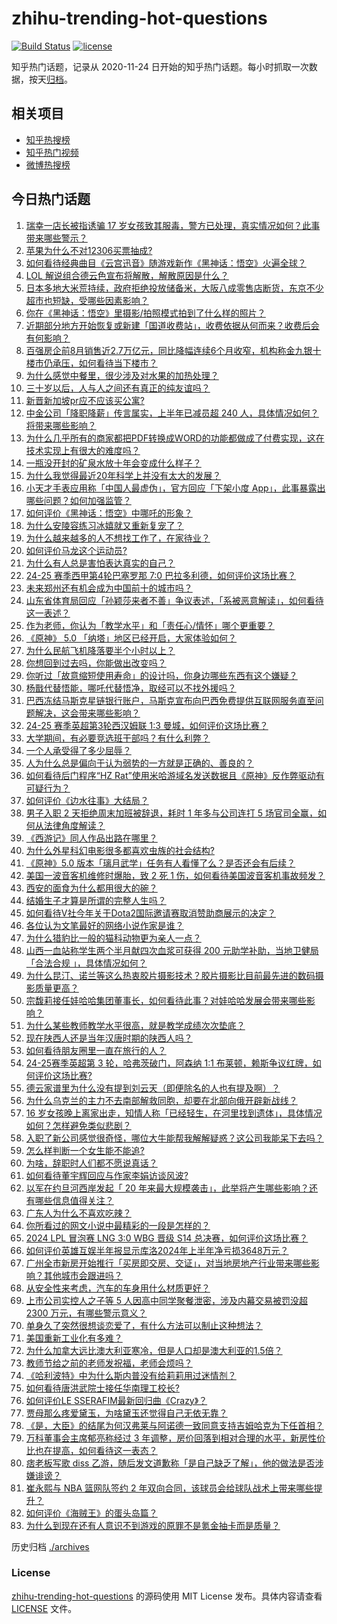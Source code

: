 # zhihu-trending-hot-questions

[![Build Status](https://github.com/justjavac/zhihu-trending-hot-questions/workflows/ci/badge.svg?branch=master)](https://github.com/justjavac/zhihu-trending-hot-questions/actions)
[![license](https://img.shields.io/github/license/justjavac/zhihu-trending-hot-questions)](https://github.com/justjavac/zhihu-trending-hot-questions/blob/master/LICENSE)

知乎热门话题，记录从 2020-11-24
日开始的知乎热门话题。每小时抓取一次数据，按天[归档](./archives)。

## 相关项目

- [知乎热搜榜](https://github.com/justjavac/zhihu-trending-top-search)
- [知乎热门视频](https://github.com/justjavac/zhihu-trending-hot-video)
- [微博热搜榜](https://github.com/justjavac/weibo-trending-hot-search)

## 今日热门话题

<!-- BEGIN -->
<!-- 最后更新时间 Sun Sep 01 2024 16:08:54 GMT+0800 (China Standard Time) -->

1. [瑞幸一店长被指诱骗 17 岁女孩致其服毒，警方已处理，真实情况如何？此事带来哪些警示？](https://www.zhihu.com/question/665787016)
1. [苹果为什么不对12306买票抽成?](https://www.zhihu.com/question/665800531)
1. [如何看待经典曲目《云宫迅音》随游戏新作《黑神话：悟空》火遍全球？](https://www.zhihu.com/question/665540185)
1. [LOL 解说组合德云色宣布将解散，解散原因是什么？](https://www.zhihu.com/question/665455232)
1. [日本多地大米荒持续，政府拒绝投放储备米，大阪八成零售店断货，东京不少超市也短缺，受哪些因素影响？](https://www.zhihu.com/question/665787272)
1. [你在《黑神话：悟空》里摄影/拍照模式拍到了什么样的照片？](https://www.zhihu.com/question/665070733)
1. [近期部分地方开始恢复或新建「国道收费站」，收费依据从何而来？收费后会有何影响？](https://www.zhihu.com/question/665800934)
1. [百强房企前8月销售近2.7万亿元，同比降幅连续6个月收窄，机构称金九银十楼市仍承压，如何看待当下楼市？](https://www.zhihu.com/question/665843932)
1. [为什么感觉中餐里，很少涉及对水果的加热处理？](https://www.zhihu.com/question/663663557)
1. [三十岁以后，人与人之间还有真正的纯友谊吗？](https://www.zhihu.com/question/665738775)
1. [新晋新加坡pr应不应该买公寓?](https://www.zhihu.com/question/659163364)
1. [中金公司「降职降薪」传言属实，上半年已减员超 240 人，具体情况如何？将带来哪些影响？](https://www.zhihu.com/question/665786091)
1. [为什么几乎所有的商家都把PDF转换成WORD的功能都做成了付费实现，这在技术实现上有很大的难度吗？](https://www.zhihu.com/question/462704654)
1. [一瓶没开封的矿泉水放十年会变成什么样子？](https://www.zhihu.com/question/665693306)
1. [为什么我觉得最近20年科学上并没有太大的发展？](https://www.zhihu.com/question/285196424)
1. [小天才手表应用称「中国人最虚伪」，官方回应「下架小度 App」，此事暴露出哪些问题？如何加强监管？](https://www.zhihu.com/question/665718966)
1. [如何评价《黑神话：悟空》中哪吒的形象？](https://www.zhihu.com/question/665621277)
1. [为什么安陵容练习冰嬉就又重新复宠了？](https://www.zhihu.com/question/665417965)
1. [为什么越来越多的人不想找工作了，在家待业？](https://www.zhihu.com/question/660333421)
1. [如何评价马龙这个运动员?](https://www.zhihu.com/question/619426866)
1. [为什么有人总是害怕表达真实的自己？](https://www.zhihu.com/question/665595968)
1. [24-25 赛季西甲第4轮巴塞罗那 7:0 巴拉多利德，如何评价这场比赛？](https://www.zhihu.com/question/665845794)
1. [未来郑州还有机会成为中国前十的城市吗？](https://www.zhihu.com/question/662460737)
1. [山东省体育局回应「孙颖莎来者不善」争议表述，「系被恶意解读」，如何看待这一表述？](https://www.zhihu.com/question/665718789)
1. [作为老师，你认为「教学水平」和「责任心/情怀」哪个更重要？](https://www.zhihu.com/question/665615421)
1. [《原神》 5.0 「纳塔」地区已经开启，大家体验如何？](https://www.zhihu.com/question/665510261)
1. [为什么民航飞机降落要半个小时以上？](https://www.zhihu.com/question/424822116)
1. [你想回到过去吗，你能做出改变吗？](https://www.zhihu.com/question/665586769)
1. [你听过「故意缩短使用寿命」的设计吗，你身边哪些东西有这个嫌疑？](https://www.zhihu.com/question/661210634)
1. [杨戬代替悟能，哪吒代替悟净，取经可以不找外援吗？](https://www.zhihu.com/question/665404731)
1. [巴西冻结马斯克星链银行账户，马斯克宣布向巴西免费提供互联网服务直至问题解决，这会带来哪些影响？](https://www.zhihu.com/question/665694783)
1. [24-25 赛季英超第3轮西汉姆联 1:3 曼城，如何评价这场比赛？](https://www.zhihu.com/question/665845774)
1. [大学期间，有必要竞选班干部吗？有什么利弊？](https://www.zhihu.com/question/664198082)
1. [一个人承受得了多少屈辱？](https://www.zhihu.com/question/346365934)
1. [人为什么总是偏向于认为弱势的一方就是正确的、善良的？](https://www.zhihu.com/question/30838336)
1. [如何看待后门程序“HZ Rat”使用米哈游域名发送数据且《原神》反作弊驱动有可疑行为？](https://www.zhihu.com/question/665686551)
1. [如何评价《边水往事》大结局？](https://www.zhihu.com/question/665595533)
1. [男子入职 2 天拒绝周末加班被辞退，耗时 1 年多与公司连打 5 场官司全赢，如何从法律角度解读？](https://www.zhihu.com/question/665790183)
1. [《西游记》同人作品出路在哪里？](https://www.zhihu.com/question/665698238)
1. [为什么外星科幻电影很多都喜欢虫族的社会结构?](https://www.zhihu.com/question/52318027)
1. [《原神》5.0 版本「璃月武学」任务有人看懂了么？是否还会有后续？](https://www.zhihu.com/question/665524456)
1. [美国一波音客机维修时爆胎，致 2 死 1 伤，如何看待美国波音客机事故频发？](https://www.zhihu.com/question/665505052)
1. [西安的面食为什么都用很大的碗？](https://www.zhihu.com/question/662287141)
1. [结婚生子才算是所谓的完整人生吗？](https://www.zhihu.com/question/665466261)
1. [如何看待V社今年关于Dota2国际邀请赛取消赞助商展示的决定？](https://www.zhihu.com/question/665496155)
1. [各位认为文笔最好的网络小说作家是谁？](https://www.zhihu.com/question/660417619)
1. [为什么猎豹比一般的猫科动物更为亲人一点？](https://www.zhihu.com/question/431741784)
1. [山西一血站称学生两个半月献四次血浆可获得 200 元助学补助，当地卫健局「合法合规 」，具体情况如何？](https://www.zhihu.com/question/665415916)
1. [为什么昆汀、诺兰等这么热衷胶片摄影技术？胶片摄影比目前最先进的数码摄影质量更高？](https://www.zhihu.com/question/24696635)
1. [宗馥莉接任娃哈哈集团董事长，如何看待此事？对娃哈哈发展会带来哪些影响？](https://www.zhihu.com/question/665797084)
1. [为什么某些教师教学水平很高，就是教学成绩次次垫底？](https://www.zhihu.com/question/624420525)
1. [现在陕西人还是当年汉唐时期的陕西人吗？](https://www.zhihu.com/question/440034654)
1. [如何看待朋友圈里一直在旅行的人？](https://www.zhihu.com/question/451744977)
1. [24-25赛季英超第 3 轮，哈弗茨破门，阿森纳 1:1 布莱顿，赖斯争议红牌，如何评价这场比赛?](https://www.zhihu.com/question/665834734)
1. [德云家谱里为什么没有提到刘云天（即便除名的人也有提及啊）？](https://www.zhihu.com/question/50268139)
1. [为什么乌克兰的主力不去南部解救同胞，却要在北部向俄开辟新战线？](https://www.zhihu.com/question/665162221)
1. [16 岁女孩晚上离家出走，知情人称「已经轻生，在河里找到遗体」，具体情况如何？怎样避免类似悲剧？](https://www.zhihu.com/question/665587653)
1. [入职了新公司感觉很奇怪，哪位大牛能帮我解解疑惑？这公司我能呆下去吗？](https://www.zhihu.com/question/664650537)
1. [怎么样判断一个女生能不能追?](https://www.zhihu.com/question/665558069)
1. [为啥，辞职时人们都不愿说真话？](https://www.zhihu.com/question/663669944)
1. [如何看待董宇辉回应与作家李娟访谈风波?](https://www.zhihu.com/question/665496994)
1. [以军在约旦河西岸发起「 20 年来最大规模袭击」，此举将产生哪些影响？还有哪些信息值得关注？](https://www.zhihu.com/question/665619160)
1. [广东人为什么不喜欢吃辣？](https://www.zhihu.com/question/30259238)
1. [你所看过的网文小说中最精彩的一段是怎样的？](https://www.zhihu.com/question/573612776)
1. [2024 LPL 冒泡赛 LNG 3:0 WBG 晋级 S14 总决赛，如何评价这场比赛？](https://www.zhihu.com/question/665805176)
1. [如何评价英雄互娱半年报显示库洛2024年上半年净亏损3648万元？](https://www.zhihu.com/question/665726509)
1. [广州全市新房开始推行「买房即交房、交证」，对当地房地产行业带来哪些影响？其他城市会跟进吗？](https://www.zhihu.com/question/665782236)
1. [从安全性来考虑，汽车的车身用什么材质更好？](https://www.zhihu.com/question/607445139)
1. [上市公司实控人之子等 5 人因高中同学聚餐泄密，涉及内幕交易被罚没超 2300 万元，有哪些警示意义？](https://www.zhihu.com/question/665778532)
1. [单身久了突然很想谈恋爱了，有什么方法可以制止这种想法？](https://www.zhihu.com/question/665732613)
1. [美国重新工业化有多难？](https://www.zhihu.com/question/662670683)
1. [为什么加拿大远比澳大利亚寒冷，但是人口却是澳大利亚的1.5倍？](https://www.zhihu.com/question/665322345)
1. [教师节给之前的老师发祝福，老师会烦吗？](https://www.zhihu.com/question/664397817)
1. [《哈利波特》中为什么斯内普没有给莉莉用过迷情剂？](https://www.zhihu.com/question/663575041)
1. [如何看待唐洪武院士接任华南理工校长?](https://www.zhihu.com/question/665683782)
1. [如何评价LE SSERAFIM最新回归曲《Crazy》？](https://www.zhihu.com/question/665734460)
1. [贾母那么疼爱黛玉，为啥黛玉还觉得自己无依无靠？](https://www.zhihu.com/question/281381524)
1. [《是，大臣》的结尾为何汉弗莱与阿诺德一致同意支持吉姆哈克为下任首相？](https://www.zhihu.com/question/347213160)
1. [万科董事会主席郁亮称经过 3 年调整，房价回落到相对合理的水平，新房性价比也在提高，如何看待这一表态？](https://www.zhihu.com/question/665781708)
1. [痞老板写歌 diss 乙游，随后发文道歉称「是自己缺乏了解」，他的做法是否涉嫌诽谤？](https://www.zhihu.com/question/665717134)
1. [崔永熙与 NBA 篮网队签约 2 年双向合同，该球员会给球队战术上带来哪些提升？](https://www.zhihu.com/question/665708260)
1. [如何评价《海贼王》的蛋头岛篇？](https://www.zhihu.com/question/665461184)
1. [为什么到现在还有人意识不到游戏的原罪不是氪金抽卡而是质量？](https://www.zhihu.com/question/664976508)

<!-- END -->

历史归档 [./archives](./archives)

### License

[zhihu-trending-hot-questions](https://github.com/justjavac/zhihu-trending-hot-questions)
的源码使用 MIT License 发布。具体内容请查看 [LICENSE](./LICENSE) 文件。
